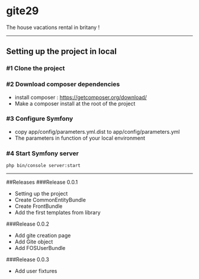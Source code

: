 gite29
======

The house vacations rental in britany !

---

## Setting up the project in local

### #1 Clone the project

### #2 Download composer dependencies
- install composer : https://getcomposer.org/download/
- Make a composer install at the root of the project

### #3 Configure Symfony
- copy app/config/parameters.yml.dist to app/config/parameters.yml
- The parameters in function of your local environment

### #4 Start Symfony server
```
php bin/console server:start
```

---

##Releases
###Release 0.0.1
- Setting up the project
- Create CommonEntityBundle
- Create FrontBundle
- Add the first templates from library

###Release 0.0.2
- Add gite creation page
- Add Gite object
- Add FOSUserBundle

###Release 0.0.3
- Add user fixtures